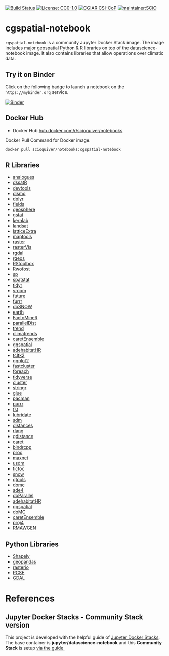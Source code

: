 [![Build Status](https://travis-ci.org/SCiO-systems/cgspatial-notebook.svg?branch=master)](https://travis-ci.org/SCiO-systems/cgspatial-notebook) [![License: CC0-1.0](https://img.shields.io/badge/License-CC0%201.0-lightgrey.svg)](http://creativecommons.org/publicdomain/zero/1.0/)
[![CGIAR:CSI-CoP](https://img.shields.io/badge/CGIAR-CSI--CoP-brightgreen)](https://bigdata.cgiar.org/communities-of-practice/geospatial-data/)
[![maintainer:SCiO](https://img.shields.io/badge/maintainer-SCiO-blue)](https://scio.systems)



# cgspatial-notebook
`cgspatial-notebook` is a community Jupyter Docker Stack image. The image includes major geospatial Python &amp; R libraries  on top of the datascience-notebook image. It also contains libraries that allow operations over climatic data.



## Try it on Binder

Click on the following badge to launch a notebook on the `https://mybinder.org` service.

[![Binder](https://mybinder.org/badge_logo.svg)](https://mybinder.org/v2/gh/SCiO-systems/cgspatial-notebook/master)

## Docker Hub
* Docker Hub [hub.docker.com/r/scioquiver/notebooks](https://hub.docker.com/r/scioquiver/notebooks)

Docker Pull Command for Docker image.
```
docker pull scioquiver/notebooks:cgspatial-notebook
```


## R Libraries

* [analogues](https://github.com/CIAT-DAPA/analogues "analogues")
* [dssatR](https://github.com/palderman/dssatR/ "dssatR")
* [devtools](https://CRAN.R-project.org/package=devtools "devtools")
* [dismo](https://cran.r-project.org/package=dismo "dismo")
* [dplyr](https://cran.r-project.org/package=dplyr "dplyr")
* [fields](https://cran.r-project.org/package=fields "fields")
* [geosphere](https://cran.r-project.org/package=geosphere "geosphere")
* [gstat](https://cran.r-project.org/package=gstat "gstat")
* [kernlab](https://cran.r-project.org/package=kernlab "kernlab")
* [landsat](https://cran.r-project.org/package=landsat "landsat")
* [latticeExtra](https://cran.r-project.org/package=latticeExtra "latticeExtra")
* [maptools](https://cran.r-project.org/package=maptools "maptools")
* [raster](https://cran.r-project.org/package=raster "raster")
* [rasterVis](https://cran.r-project.org/package=rasterVis "rasterVis")
* [rgdal](https://cran.r-project.org/package=rgdal "rgdal")
* [rgeos](https://cran.r-project.org/package=rgeos "rgeos")
* [RStoolbox](https://cran.r-project.org/package=RStoolbox "RStoolbox")
* [Rwofost](https://rdrr.io/rforge/Rwofost/man/Rwofost-package.html "Rwofost")
* [sp](https://cran.r-project.org/package=sp "sp")
* [spatstat](https://cran.r-project.org/package=spatstat "spatstat")
* [tidyr](https://cran.r-project.org/package=tidyr "tidyr")
* [vroom](https://cran.r-project.org/package=vroom "vroom")
* [future](https://cran.r-project.org/package=future "future")
* [furrr](https://cran.r-project.org/package=furrr "furrr")
* [doSNOW](https://cran.r-project.org/package=doSNOW "doSNOW")
* [earth](https://cran.r-project.org/package=rgeos "earth")
* [FactoMineR](https://cran.r-project.org/package=FactoMineR "FactoMineR")
* [parallelDist](https://cran.r-project.org/package=parallelDist "parallelDist")
* [trend](https://cran.r-project.org/package=trend "trend")
* [climatrends](https://cran.r-project.org/package=climatrends "climatrends")
* [caretEnsemble](https://cran.r-project.org/package=caretEnsemble "caretEnsemble")
* [ggspatial](https://cran.r-project.org/package=ggspatial "ggspatial")
* [adehabitatHR](https://cran.r-project.org/package=adehabitatHR "adehabitatHR")
* [tcltk2](https://cran.r-project.org/package=tcltk2 "tcltk2")
* [ggplot2](https://cran.r-project.org/package=ggplot2 "ggplot2")
* [fastcluster](https://cran.r-project.org/package=fastcluster "fastcluster")
* [foreach](https://cran.r-project.org/package=foreach "foreach")
* [tidyverse](https://cran.r-project.org/package=tidyverse "tidyverse")
* [cluster](https://cran.r-project.org/package=cluster "cluster")
* [stringr](https://cran.r-project.org/package=stringr "stringr")
* [glue](https://cran.r-project.org/package=glue "glue")
* [pacman](https://cran.r-project.org/package=pacman "pacman")
* [purrr](https://cran.r-project.org/package=purrr "purrr")
* [fst](https://cran.r-project.org/package=fst "fst")
* [lubridate](https://cran.r-project.org/package=lubridate "lubridate")
* [sdm](https://cran.r-project.org/package=sdm "sdm")
* [distances](https://cran.r-project.org/package=distances "distances")
* [rlang](https://cran.r-project.org/package=rlang "rlang")
* [gdistance](https://cran.r-project.org/package=gdistance "gdistance")
* [caret](https://cran.r-project.org/package=caret "caret")
* [bindrcpp](https://cran.r-project.org/package=bindrcpp "bindrcpp")
* [proc](https://cran.r-project.org/package=proc "proc")
* [maxnet](https://cran.r-project.org/package=maxnet "maxnet")
* [usdm](https://cran.r-project.org/package=usdm "usdm")
* [tictoc](https://cran.r-project.org/package=tictoc "tictoc")
* [snow](https://cran.r-project.org/package=snow "snow")
* [gtools](https://cran.r-project.org/package=gtools "gtools")
* [domc](https://cran.r-project.org/package=domc "domc")
* [ade4](https://cran.r-project.org/package=ade4 "ade4")
* [doParallel](https://cran.r-project.org/package=doParallel "doParallel")
* [adehabitatHR](https://cran.r-project.org/package=adehabitatHR "adehabitatHR")
* [ggspatial](https://cran.r-project.org/package=ggspatial "ggspatial")
* [doMC](https://cran.r-project.org/package=doMC "doMC")
* [caretEnsemble](https://cran.r-project.org/package=caretEnsemble "caretEnsemble")
* [proj4](https://cran.r-project.org/package=proj4 "proj4")
* [RMAWGEN](https://cran.r-project.org/package=RMAWGEN "RMAWGEN")

## Python Libraries

* [Shapely](https://pypi.org/project/Shapely/"Shapely")
* [geopandas](https://pypi.org/project/geopandas/"geopandas")
* [rasterio](https://pypi.org/project/rasterio/"rasterio")
* [PCSE](https://pypi.org/project/PCSE/"PCSE")
* [GDAL](https://pypi.org/project/GDAL/ "GDAL")

# References

## Jupyter Docker Stacks - Community Stack version
This project is developed with the helpful guide of [Jupyter Docker Stacks](https://jupyter-docker-stacks.readthedocs.io/en/latest/). The base container is **jupyter/datascience-notebook** and this **Community Stack** is setup [via the guide.](https://jupyter-docker-stacks.readthedocs.io/en/latest/contributing/stacks.html)
